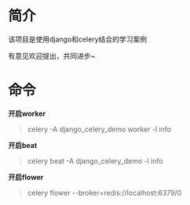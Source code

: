 # 简介

该项目是使用django和celery结合的学习案例

有意见欢迎提出，共同进步~

# 命令

**开启worker** 
> celery -A django_celery_demo worker -l info

**开启beat**
> celery beat -A django_celery_demo -l info

**开启flower**
> celery flower --broker=redis://localhost:6379/0
